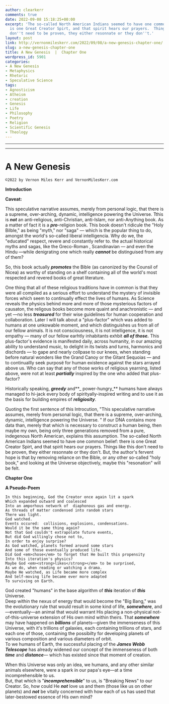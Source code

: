 ```yaml
---
author: clearkerr
comments: true
date: 2022-09-08 15:18:25+00:00
excerpt: 'The so-called North American Indians seemed to have one common belief:  there
  is one Great Creator Spirt, and that spirit hears our prayers.  Things like this
  don''t need to be proven, they either resonnate or they don''t.'
layout: post
link: http://vernonmileskerr.com/2022/09/08/a-new-genesis-chapter-one/
slug: a-new-genesis-chapter-one
title: A New Genesis  |  Chapter One
wordpress_id: 5901
categories:
- A New Genesis
- Metaphysics
- Rhetoric
- Speculative Science
tags:
- Agnosticism
- Atheism
- creation
- Genesis
- Life
- Philosophy
- Poetry
- Religion
- Scientific Genesis
- Theology
---
```





* * *







* * *







# A New Genesis






    
    ©2022 by Vernon Miles Kerr and VernonMilesKerr.com







**Introduction**







**Caveat:**







This speculative narrative assumes, merely from personal logic, that there is a supreme, over-arching, dynamic, intelligence powering the Universe. Tthis is **_not_** an anti-religious, anti-Christian, anti-Islam, nor anti-Anything  book. As a matter of fact it is a **_pro_**-religion book. This book doesn't ridicule the "Holy Bilble," as being "myth," nor "saga" — which is the popular thing to do, amongst the world's so-called liberal intelligencia.  Why do we, the "educated" respect, revere and constantly refer to. the actual historical myths and sagas, like the Greco-Roman , Scandinavian — and even the Hindu —while denigrating one which really **_cannot_** be distinguised from any of them? 







So, this book actually **_promotes_** the Bible (as canonized by the Counsil of Nicea) as worthy of standing on a shelf containing all of the world's most respected and revered books of great literature. 







One thing that all of these religious traditions have in common is that they were all compiled as a serious effort to understand the mystery of invisible forces which seem to continually effect the lives of humans.  As Science reveals the physics behind more and more of those mysterious factors of causaton,  the religous books become more quaint and anachronistic — and yet —no less **_treasured_** for their wise guidelines for human cooperation and collaboration. Later I will talk about a "plus-factor" which was added to humans at one unkowable moment, and which distinguishes us from all of our fellow animals.   It is not consciousness, it is not intelligence, it is not empathy — many of our fellow earhtly inhabitants exhbit **_all of those._**  This plus-factor's evidence is manifested daily, across humanity, in our amazing ability to understand music, to delight in its twists and turns, harmonics and dischords — to gape and nearly collpase to our knees, when standing before natural wonders like the Grand Canoy or the Gitant Sequoias — and to continuallly seek purposë for human existence against the stars arrayed above us.  Who can say that any of those works of religious yearning, listed above, were not at least **_partially_** inspired by the one who added that plus-factor?  







Historically speaking,  **_greedy_** and**_ power-hungry_** humans have always managed to hi-jack every body of spirityally-inspired writing and to use it as the basis for building empires of **_religiosity_**.  







Quoting the first sentence of this Introcution, "This speculative narrative assumes, merely from personal logic, that there is a supreme, over-arching, dynamic, intelligence powering the Universe. "  If our DNA contains more data than, merely that which is necessary to construct a human being, then maybe my own, being only three generations removed from a pure, indegenous North American, explains this assumption.  The so-called North American Indians seemed to have one common belief:  there is one Great Creator Spirt, and that spirit hears our prayers.  Things like this don't need to be proven, they either resonnate or they don't.  But, the author's fervent hope is that by removing reliance on the Bible, or any other so-called "holy book," and looking at the Universe objectively, maybe this "resonation" will be felt.







**Chapter One**







**A Pseudo-Poem**






    
    In this beginning, God the Creator once again lit a spark
    Which expanded outward and coalesced
    Into an amporhous network of  diaphonous gas and energy.
    As threads of matter condensed into random stars
    There was light. 
    God watched. 
    Events occured:  collisions, explosions, condensations. 
    Would it be the same thing again?
    Not that God couldn't extrapolate future events, 
    But did God willingly chose not to,
    In order to enjoy surprise?
    As God watched, planets formed around some stars
    And some of those eventually produced life.
    Did God <em>chose</em> to forget that He built this propensity
    Into this iteration's physics?
    Maybe God <em><strong>likes</strong></em> to be surprised,
    As we do, when reading or watching a drama.
    Maybe He watched, as Life became more complex
    And Self-moving life became ever more adapted
    To surviving on Earth.







God created "humans" in the base algorithm of **_this_** iteration of **_this_** Universe.  
Deep within the nexus of energy that would become the "Big Bang," was the evolutionary rule that would result in some kind of life, _**somewhere**_, and—eventually—an animal that would warrant His placing a non-physical not-of-this-universe extension of His own mind within theirs. That _**somewhere**_ may have happened on **_billions_** of planets—given the immenseness of this Universe, with it's trillions of galaxies, each containing trillions of stars, and each one of those, containing the possibilty for developing planets of various composition and various diameters of orbit.  
To we humans of Earth, the successful placing of the **_James Webb Telescope_** has already widened our concept of the immenseness of both _**time**_ and _**distance**_— which has existed since that moment of creation. 







When this Universe was only an idea, we humans, and any other similar animals elsewhere, were a spark in our papa's eye—at a time incomprehensible to us.  
But, that which is "**_incomprehensible_**" to us, is "Breaking News" to our Creator.  So, how could He **_not_** love us and them (those like us on other planets) and **_not_** be vitally concerned with how each of us has used that later-bestowed essence of His own mind?









